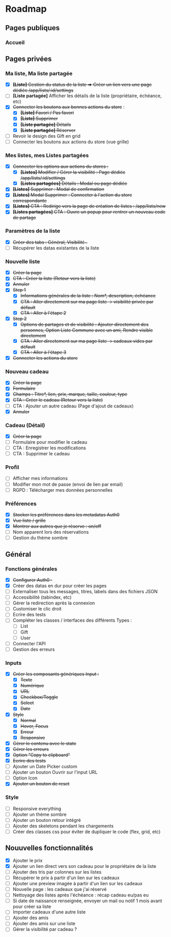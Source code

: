 # Roadmap

## Pages publiques
### Accueil

## Pages privées
### Ma liste, Ma liste partagée
- [x] ~~**[Liste]** Gestion du status de la liste => Créer un lien vers une page dédiée /app/lists/:id/settings~~
- [ ] **[Liste partagée]** Afficher les détails de la liste (propriétaire, échéance, etc)
- [x] ~~Connecter les boutons aux bonnes actions du store~~ :
    - [x] ~~**[Liste]** Favori / Pas favori~~
    - [x] ~~**[Liste]** Supprimer~~
    - [x] ~~**[Liste partagée]** Détails~~
    - [x] ~~**[Liste partagée]** Réserver~~
- [ ] Revoir le design des Gift en grid
- [ ] Connecter les boutons aux actions du store (vue grille)

### Mes listes, mes Listes partagées
- [x] ~~Connecter les options aux actions du stores :~~
    - [x] ~~**[Listes]** Modifier / Gérer la visibilité : Page dédiée /app/lists/:id/settings~~
    - [x] ~~**[Listes partagées]** Détails : Modal ou page dédiée~~
- [x] ~~**[Listes]** Supprimer : Modal de confirmation~~
- [x] ~~**[Listes]** Modal Supprimer : Connecter à l'action du store correspondante~~
- [x] ~~**[Listes]** CTA : Redirige vers la page de création de listes : /app/lists/new~~
- [x] ~~**[Listes partagées]** CTA : Ouvre un popup pour rentrer un nouveau code de partage~~

### Paramètres de la liste
- [x] ~~Créer des tabs : Général, Visibilité~~~
- [ ] Récupérer les datas existantes de la liste

### Nouvelle liste
- [x] ~~Créer la page~~
- [x] ~~CTA : Créer la liste (Retour vers la liste)~~
- [x] ~~Annuler~~
- [x] ~~Step 1~~
    - [x] ~~Informations générales de la liste : Nom*, description, échéance~~
    - [x] ~~CTA : Aller directement sur ma page liste -> visibilité privée par défault~~
    - [x] ~~CTA : Aller à l'étape 2~~
- [x] ~~Step 2~~
    - [x] ~~Options de partages et de visibilité : Ajouter directement des personnes, Option Liste Commune avec un ami, Rendre visible directement~~
    - [x] ~~CTA : Aller directement sur ma page liste -> cadeaux vides par défault~~
    - [x] ~~CTA : Aller à l'étape 3~~
- [x] ~~Connecter les actions du store~~

### Nouveau cadeau
- [x] ~~Créer la page~~
- [x] ~~Formulaire~~
- [x] ~~Champs : Titre*, lien, prix, marque, taille, couleur, type~~
- [x] ~~CTA : Créer le cadeau (Retour vers la liste)~~
- [ ] CTA : Ajouter un autre cadeau (Page d'ajout de cadeaux)
- [x] ~~Annuler~~

### Cadeau (Détail)
- [x] ~~Créer la page~~
- [ ] Formulaire pour modifier le cadeau
- [ ] CTA : Enregistrer les modifications
- [ ] CTA : Supprimer le cadeau

### Profil
- [ ] Afficher mes informations
- [ ] Modifier mon mot de passe (envoi de lien par email)
- [ ] RGPD : Télécharger mes données personnelles

### Préférences
- [x] ~~Stocker les préférences dans les metadatas Auth0~~
- [x] ~~Vue liste / grille~~
- [x] ~~Montrer aux autres que je réserve : on/off~~
- [ ] Nom apparent lors des réservations
- [ ] Gestion du thème sombre

## Général
### Fonctions générales
- [x] ~~Configurer Auth0~~~
- [x] Créer des datas en dur pour créer les pages
- [ ] Externaliser tous les messages, titres, labels dans des fichiers JSON
- [ ] Accessibilité (tabindex, etc)
- [ ] Gérer la redirection après la connexion
- [ ] Customiser le clic droit
- [ ] Ecrire des tests
- [ ] Compléter les classes / interfaces des différents Types :
    - [ ] List
    - [ ] Gift
    - [ ] User
- [ ] Connecter l'API
- [ ] Gestion des erreurs

### Inputs
- [x] ~~Créer les composants génériques Input :~~
    - [x] ~~Texte~~
    - [x] ~~Numérique~~
    - [x] ~~URL~~
    - [x] ~~Checkbox/Toggle~~
    - [x] ~~Select~~
    - [x] ~~Date~~
- [x] ~~Style~~ 
    - [x] ~~Normal~~
    - [x] ~~Hover, Focus~~
    - [x] ~~Erreur~~
    - [x] ~~Responsive~~
- [x] ~~Gérer le contenu avec le state~~
- [x] ~~Gérer les erreurs~~
- [x] ~~Option "Copy to clipboard"~~
- [x] ~~Ecrire des tests~~
- [ ] Ajouter un Date Picker custom
- [ ] Ajouter un bouton Ouvrir sur l'input URL
- [ ] Option Icon
- [x] ~~Ajouter un bouton de reset~~

### Style
- [ ] Responsive everything
- [ ] Ajouter un thème sombre
- [ ] Ajouter un bouton retour intégré
- [ ] Ajouter des skeletons pendant les chargements
- [ ] Créer des classes css pour éviter de dupliquer le code (flex, grid, etc)

## Nouuvelles fonctionnalités
- [x] Ajouter le prix
- [x] Ajouter un lien direct vers son cadeau pour le propriétaire de la liste
- [ ] Ajouter des tris par colonnes sur les listes
- [ ] Récupérer le prix à partir d'un lien sur les cadeaux
- [ ] Ajouter une preview imagée à partir d'un lien sur les cadeaux
- [ ] Nouvelle page : les cadeaux que j'ai réservé
- [ ] Nettoyage des listes après l'échéance : récap cadeau eu/pas eu
- [ ] Si date de naissance renseignée, envoyer un mail ou notif 1 mois avant pour créer sa liste
- [ ] Importer cadeaux d'une autre liste
- [ ] Ajouter des amis
- [ ] Ajouter des amis sur une liste
- [ ] Gérer la visibilité par cadeau ?